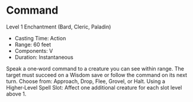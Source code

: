# Command
Level 1 Enchantment (Bard, Cleric, Paladin)

- Casting Time: Action
- Range: 60 feet
- Components: V
- Duration: Instantaneous

Speak a one‑word command to a creature you can see within range. The target must succeed on a Wisdom save or follow the command on its next turn. Choose from: Approach, Drop, Flee, Grovel, or Halt. Using a Higher‑Level Spell Slot: Affect one additional creature for each slot level above 1.
